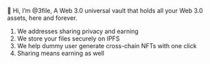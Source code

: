 👋 Hi, I’m @3file, A Web 3.0 universal vault that holds all your Web 3.0 assets, here and forever.
1. We addresses sharing privacy and earning
2. We store your files securely on IPFS
3. We help dummy user generate cross-chain NFTs with one click
4. Sharing means earning as well
